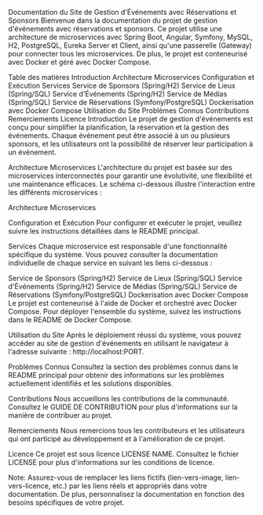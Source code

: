Documentation du Site de Gestion d'Événements avec Réservations et Sponsors
Bienvenue dans la documentation du projet de gestion d'événements avec réservations et sponsors. Ce projet utilise une architecture de microservices avec Spring Boot, Angular, Symfony, MySQL, H2, PostgreSQL, Eureka Server et Client, ainsi qu'une passerelle (Gateway) pour connecter tous les microservices. De plus, le projet est conteneurisé avec Docker et géré avec Docker Compose.

Table des matières
Introduction
Architecture Microservices
Configuration et Exécution
Services
Service de Sponsors (Spring/H2)
Service de Lieux (Spring/SQL)
Service d'Événements (Spring/H2)
Service de Médias (Spring/SQL)
Service de Réservations (Symfony/PostgreSQL)
Dockerisation avec Docker Compose
Utilisation du Site
Problèmes Connus
Contributions
Remerciements
Licence
Introduction
Le projet de gestion d'événements est conçu pour simplifier la planification, la réservation et la gestion des événements. Chaque événement peut être associé à un ou plusieurs sponsors, et les utilisateurs ont la possibilité de réserver leur participation à un événement.

Architecture Microservices
L'architecture du projet est basée sur des microservices interconnectés pour garantir une évolutivité, une flexibilité et une maintenance efficaces. Le schéma ci-dessous illustre l'interaction entre les différents microservices :

Architecture Microservices

Configuration et Exécution
Pour configurer et exécuter le projet, veuillez suivre les instructions détaillées dans le README principal.

Services
Chaque microservice est responsable d'une fonctionnalité spécifique du système. Vous pouvez consulter la documentation individuelle de chaque service en suivant les liens ci-dessous :

Service de Sponsors (Spring/H2)
Service de Lieux (Spring/SQL)
Service d'Événements (Spring/H2)
Service de Médias (Spring/SQL)
Service de Réservations (Symfony/PostgreSQL)
Dockerisation avec Docker Compose
Le projet est conteneurisé à l'aide de Docker et orchestré avec Docker Compose. Pour déployer l'ensemble du système, suivez les instructions dans le README de Docker Compose.

Utilisation du Site
Après le déploiement réussi du système, vous pouvez accéder au site de gestion d'événements en utilisant le navigateur à l'adresse suivante : http://localhost:PORT.

Problèmes Connus
Consultez la section des problèmes connus dans le README principal pour obtenir des informations sur les problèmes actuellement identifiés et les solutions disponibles.

Contributions
Nous accueillons les contributions de la communauté. Consultez le GUIDE DE CONTRIBUTION pour plus d'informations sur la manière de contribuer au projet.

Remerciements
Nous remercions tous les contributeurs et les utilisateurs qui ont participé au développement et à l'amélioration de ce projet.

Licence
Ce projet est sous licence LICENSE NAME. Consultez le fichier LICENSE pour plus d'informations sur les conditions de licence.

Note: Assurez-vous de remplacer les liens fictifs (lien-vers-image, lien-vers-licence, etc.) par les liens réels et appropriés dans votre documentation. De plus, personnalisez la documentation en fonction des besoins spécifiques de votre projet.
